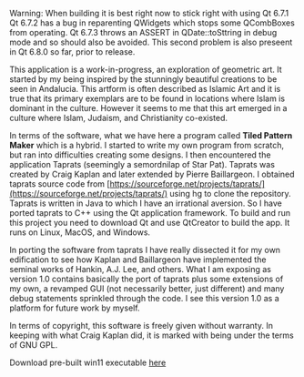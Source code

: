 Warning:  When building it is best right now to stick right with using Qt 6.7.1  Qt 6.7.2 has a bug in reparenting QWidgets which stops some QCombBoxes from operating.  Qt 6.7.3 throws an ASSERT in QDate::toSttring in debug mode and so should also be avoided.  This second problem is also preseent in Qt 6.8.0 so far, prior to release. 

This application is a work-in-progress, an exploration of geometric art.  It started by my being inspired by the stunningly beautiful creations to be seen in Andalucia.  This artform is often described as Islamic Art and it is true that its primary exemplars are to be found in locations where Islam is dominant in the culture.  However it seems to me that this art emerged in a culture where Islam, Judaism, and Christianity co-existed.


In terms of the software, what we have here a program called **Tiled Pattern Maker**  which is a hybrid.  I started to write my own program from scratch, but ran into difficulties creating some designs.  I then encountered the application Taprats (seemingly a semordnilap of Star Pat).  Taprats was created by Craig Kaplan and later extended by Pierre Baillargeon.  I obtained taprats source code  from [https://sourceforge.net/projects/taprats/](https://sourceforge.net/projects/taprats/)  using hg to clone the repository.  Taprats is written in Java to which I have an irrational aversion.  So I have ported taprats to C++ using the Qt application framework.  To build and run this project you need to download Qt and use QtCreator to build the app.  It runs on Linux, MacOS, and Windows.  


In porting the software from taprats I have really dissected it for my own edification to see how Kaplan and Baillargeon have implemented the seminal works of Hankin, A.J. Lee, and others.  What I am exposing as version 1.0 contains basically the port of taprats plus some extensions of my own, a revamped GUI (not necessarily better, just different) and many debug statements sprinkled through the code.  I see this version 1.0 as a platform for future work by myself.


In terms of copyright, this software is freely given without warranty.  In keeping with what Craig Kaplan did, it is marked with being under the terms of GNU GPL.  

Download pre-built win11 executable [here](https://github.com/ChortleMortal/TiledPatternMaker/releases)

